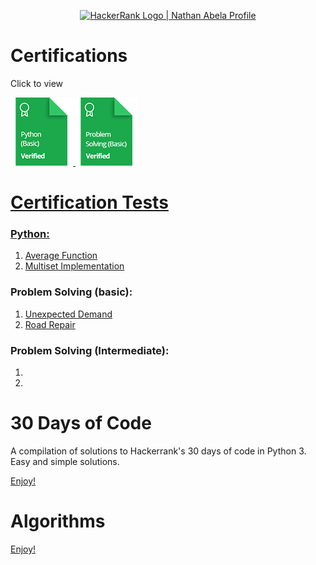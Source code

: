 <p align="center">
    <a href="https://www.hackerrank.com/doyinsolamiolao1?hr_r=1">
        <img alt="HackerRank Logo | Nathan Abela Profile" src="https://hrcdn.net/fcore/assets/brand/typemark_60x200-7435b42d20.svg" >
    </a>
</p>

# Certifications
Click to view

<a href="https://www.hackerrank.com/certificates/c1e1ec181200">
    <img src="images/python_basic_skill.png" alt="Python (Basic) Certificate"/>

<a href="https://www.hackerrank.com/certificates/f1f5cc21afdb">
    <img src="images/problem_solving_basic_skill.png" alt="Problem Solving (Basic) Certificate"/>

# Certification Tests
### Python:
1. [Average Function](https://github.com/doyinsolamiolaoye/HackerRank-certification/tree/main/Python%20(basic)/1.%20Average%20function)
2. [Multiset Implementation](https://github.com/doyinsolamiolaoye/HackerRank-certification/tree/main/Python%20(basic)/2.%20Multiset%20Implementation)

### Problem Solving (basic):
1. [Unexpected Demand](https://github.com/doyinsolamiolaoye/HackerRank-certification/tree/main/Problem%20solving/1.%20Unexpected%20Demand)
2. [Road Repair](https://github.com/doyinsolamiolaoye/HackerRank-certification/tree/main/Problem%20solving/2.%20Road%20Repair)

### Problem Solving (Intermediate):
1. []()
2. []()

# 30 Days of Code
A compilation of solutions to Hackerrank's 30 days of code in Python 3.
Easy and simple solutions.

[Enjoy!](https://github.com/doyinsolamiolaoye/HackerRank/tree/main/30%20days%20of%20code)

# Algorithms
[Enjoy!](https://github.com/doyinsolamiolaoye/HackerRank/tree/main/Algorithms)